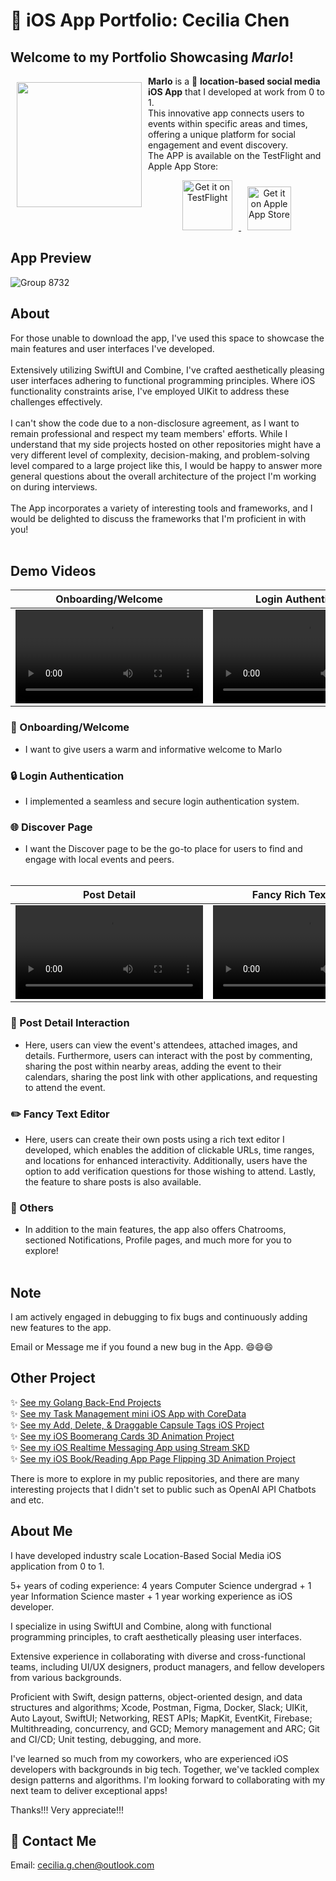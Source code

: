 # 📱 iOS App Portfolio: Cecilia Chen

## Welcome to my Portfolio Showcasing *Marlo*!
<img src="https://github.com/ceciliachenguo/iOSAppPortfolio_Cecilia_in_Marlo/assets/121702916/c2c03314-ce7c-4b99-9454-18a1731f09d8" align="left" width="200" hspace="10" vspace="10">

**Marlo** is a 📍 **location-based social media iOS App** that I developed at work from 0 to 1. <br/>
  This innovative app connects users to events within specific areas and times, offering a unique platform for social engagement and event discovery. <br/>
  The APP is available on the TestFlight and Apple App Store: <br/>

<p align="center">

  <a href="https://testflight.apple.com/join/hb5UK0m1" target="_blank">
    <img alt="Get it on TestFlight"
         height="80"
         src="https://github.com/ceciliachenguo/iOSAppPortfolio_Cecilia_in_Marlo/assets/121702916/779a6b3e-ff8e-4a17-8420-4be6aa921682"
         style="margin-right: 10px;" />
  </a>
  <a href="https://apps.apple.com/us/app/marlo-social/id6450737280" target="_blank">
    <img alt="Get it on Apple App Store"
         height="70"
         src="https://github.com/ceciliachenguo/iOSAppPortfolio_Cecilia_in_Marlo/assets/121702916/3a49daa7-b361-4429-bd0e-7ee0913c653c"
         style="margin-left: 10px;" />
  </a>
</p>


## App Preview
![Group 8732](https://github.com/ceciliachenguo/iOSAppPortfolio_Cecilia_in_Marlo/assets/121702916/c11224c9-4444-4eb2-864a-705e2610f17e)

## About
For those unable to download the app, I've used this space to showcase the main features and user interfaces I've developed. <br/><br/>
Extensively utilizing SwiftUI and Combine, I've crafted aesthetically pleasing user interfaces adhering to functional programming principles. Where iOS functionality constraints arise, I've employed UIKit to address these challenges effectively. <br/><br/>
I can't show the code due to a non-disclosure agreement, as I want to remain professional and respect my team members' efforts. While I understand that my  side projects hosted on other repositories might have a very different level of complexity, decision-making, and problem-solving level compared to a large project like this, I would be happy to answer more general questions about the overall architecture of the project I'm working on during interviews. <br/><br/>
The App incorporates a variety of interesting tools and frameworks, and I would be delighted to discuss the frameworks that I'm proficient in with you! <br/><br/>

## Demo Videos
| Onboarding/Welcome | Login Authentication | Discover Page |
|:---------------------:|:-----------------------:|:----------------:|
| <video src="https://github.com/ceciliachenguo/iOSAppPortfolio_Cecilia_in_Marlo/assets/121702916/958b308b-8714-4664-ad37-8f117d52106f" width="300" controls></video> | <video src="https://github.com/ceciliachenguo/iOSAppPortfolio_Cecilia_in_Marlo/assets/121702916/44f28bdb-41da-4e9e-ad73-165ee29f30e7" width="300" controls></video> | <video src="https://github.com/ceciliachenguo/iOSAppPortfolio_Cecilia_in_Marlo/assets/121702916/de0ed8e9-31a2-4229-b745-9ac218b454dc" width="300" controls></video> |

### 🎉 Onboarding/Welcome
- I want to give users a warm and informative welcome to Marlo

### 🔒 Login Authentication
- I implemented a seamless and secure login authentication system.

### 🌐 Discover Page 
- I want the Discover page to be the go-to place for users to find and engage with local events and peers. <br/><br/>

| Post Detail | Fancy Rich Text Editor | Others |
|:---------------------:|:-----------------------:|:----------------:|
| <video src="https://github.com/ceciliachenguo/iOSAppPortfolio_Cecilia_in_Marlo/assets/121702916/1271bbe7-8576-472f-bc1a-a3d00385c4e9" width="300" controls></video> | <video src="https://github.com/ceciliachenguo/iOSAppPortfolio_Cecilia_in_Marlo/assets/121702916/ee700eb4-2c06-4245-992a-7628329454f8" width="300" controls></video> | <video src="https://github.com/ceciliachenguo/iOSAppPortfolio_Cecilia_in_Marlo/assets/121702916/6a7dcc7a-7ca1-4b62-b811-abef5fa8a1c5" width="300" controls></video> |

### 🔎 Post Detail Interaction
- Here, users can view the event's attendees, attached images, and details. Furthermore, users can interact with the post by commenting, sharing the post within nearby areas, adding the event to their calendars, sharing the post link with other applications, and requesting to attend the event.

### ✏️ Fancy Text Editor
- Here, users can create their own posts using a rich text editor I developed, which enables the addition of clickable URLs, time ranges, and locations for enhanced interactivity. Additionally, users have the option to add verification questions for those wishing to attend. Lastly, the feature to share posts is also available.

### 📢 Others
- In addition to the main features, the app also offers Chatrooms, sectioned Notifications, Profile pages, and much more for you to explore! <br/><br/>

## Note
I am actively engaged in debugging to fix bugs and continuously adding new features to the app. 

Email or Message me if you found a new bug in the App. 😄😄😄

## Other Project
 ✨ [See my Golang Back-End Projects](https://github.com/ceciliachenguo/simplebank/) <br/>
 ✨ [See my Task Management mini iOS App with CoreData](https://github.com/ceciliachenguo/TaskManagerCoreData) <br/>
 ✨ [See my Add, Delete, & Draggable Capsule Tags iOS Project](https://github.com/ceciliachenguo/CapsuleTags) <br/>
 ✨ [See my iOS Boomerang Cards 3D Animation Project](https://github.com/ceciliachenguo/BoomerangCards) <br/>
 ✨ [See my iOS Realtime Messaging App using Stream SKD](https://github.com/ceciliachenguo/iMessageClone) <br/>
 ✨ [See my iOS Book/Reading App Page Flipping 3D Animation Project](https://github.com/ceciliachenguo/BookPageFlipAnimation) <br/>

There is more to explore in my public repositories, and there are many interesting projects that I didn't set to public such as OpenAI API Chatbots and etc.

## About Me
I have developed industry scale Location-Based Social Media iOS application from 0 to 1.

5+ years of coding experience: 4 years Computer Science undergrad + 1 year Information Science master + 1 year working experience as iOS developer.

I specialize in using SwiftUI and Combine, along with functional programming principles, to craft aesthetically pleasing user interfaces.

Extensive experience in collaborating with diverse and cross-functional teams, including UI/UX designers, product managers, and fellow developers from various backgrounds.

Proficient with Swift, design patterns, object-oriented design, and data structures and algorithms; Xcode, Postman, Figma, Docker, Slack; UIKit, Auto Layout, SwiftUI; Networking, REST APIs; MapKit, EventKit, Firebase; Multithreading, concurrency, and GCD; Memory management and ARC; Git and CI/CD; Unit testing, debugging, and more.

I've learned so much from my coworkers, who are experienced iOS developers with backgrounds in big tech. Together, we've tackled complex design patterns and algorithms. I'm looking forward to collaborating with my next team to deliver exceptional apps!

Thanks!!! Very appreciate!!!

## 📮 Contact Me 
Email: cecilia.g.chen@outlook.com
